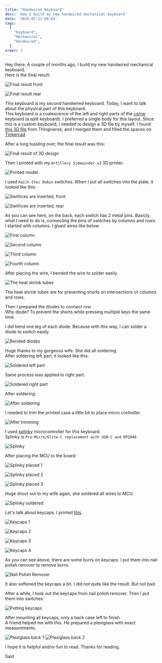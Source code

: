 ```yaml
---
title: "Handwired Keyboard"
desc: 'How I build my new handwired mechanical keyboard'
date: '2024-02-13 00:03'
tags:
  [
    "Keyboard",
    "Mechanical",
    "Handwired",
  ]
order: 2
---
```



Hey there. 
A couple of months ago, I build my new handwired mechanical keyboard.  
Here is the final result:

![Final result front](/assets/handwired-keyboard/f1.jpg)

![Final result rear](/assets/handwired-keyboard/f2.jpg)

This keyboard is my second handwired keyboard. Today, I want to talk about the physical part of this keyboard.  
This keyboard is a coalescence of the left and right parts of the [corne](https://github.com/foostan/crkbd) keyboard (a split keyboard). I preferred a single body for this layout. Since this is a custom keyboard, I needed to design a 3D file by myself. I found [this 3D file](https://www.thingiverse.com/thing:4911460) from Thingiverse, and I merged them and filled the spaces on [Tinkercad](https://www.tinkercad.com/).  

After a long tussling over, the final result was this:  

![Final result of 3D design](/assets/handwired-keyboard/1.jpg)

Then I printed with my `Artillery Sidewinder-x2` 3D printer.

![Printed model](/assets/handwired-keyboard/2.jpg)

I used `Kailh Choc Robin` switches. When I put all switches into the plate, it looked like this: 

![Swithces are inserted, front](/assets/handwired-keyboard/3.jpg)

![Swithces are inserted, rear](/assets/handwired-keyboard/4.jpg)

As you can see here, on the back, each switch has 2 metal pins. Basicly, what I need to do is, connecting the pins of switches by columns and rows.  
I started with columns. I glued wires like below:

![First column](/assets/handwired-keyboard/5.jpg)

![Second column](/assets/handwired-keyboard/6.jpg)

![Third column](/assets/handwired-keyboard/7.jpg)

![Fourth column](/assets/handwired-keyboard/8.jpg)

After placing the wire, I bended the wire to solder easily.  

![The heat shrink tubes](/assets/handwired-keyboard/9.jpg)

The heat shrink tubes are for preventing shorts on intersections of columns and rows.

Then I prepared the diodes to connect row.  
Why diode? To prevent the shorts while pressing multiple keys the same time.  

I did bend one leg of each diode. Because with this way, I can solder a diode to switch easily.

![Bended diodes](/assets/handwired-keyboard/10.jpg)

Huge thanks to my gorgeous wife. She did all soldering.  
After soldering left part, it looked like this: 

![Soldered left part](/assets/handwired-keyboard/11.jpg)

Same process was applied to right part.  

![Soldered right part](/assets/handwired-keyboard/12.jpg)

After soldering:  

![After soldering](/assets/handwired-keyboard/13.jpg)

I needed to trim the printed case a little bit to place micro controller.

![After trimming](/assets/handwired-keyboard/14.jpg)

I used [splinky](https://github.com/plut0nium/0xB2) microcontroller for this keyboard.  
Splinky is `Pro-Micro/Elite-C replacement with USB-C and RP2040`

![Splinky](/assets/handwired-keyboard/15.jpg)

After placing the MCU to the board: 


![Splinky placed 1](/assets/handwired-keyboard/16.jpg)

![Splinky placed 2](/assets/handwired-keyboard/17.jpg)

![Splinky placed 3](/assets/handwired-keyboard/18.jpg)

Huge shout out to my wife again, she soldered all wires to MCU. 

![Splinky soldered](/assets/handwired-keyboard/19.jpg)

Let's talk about keycaps. I printed [this](https://www.printables.com/model/640140-mbk-choc-low-profile-keycaps).  

![Keycaps 1](/assets/handwired-keyboard/20.jpg)

![Keycaps 2](/assets/handwired-keyboard/21.jpg)

![Keycaps 3](/assets/handwired-keyboard/22.jpg)

![Keycaps 4](/assets/handwired-keyboard/23.jpg)

As you can see above, there are some burrs on keycaps. I put them into nail polish remover to remove burrs.

![Nail Polish Remover](/assets/handwired-keyboard/24.jpg)

It also softened the keycaps a bit. I did not quite like the result. But not bad.

After a while, I took out the keycaps from nail polish remover. Then I put them into switches.

![Putting keycaps](/assets/handwired-keyboard/25.jpg)

After mounting all keycaps, only a back case left to finish.  
A friend helped me with this. He prepared a plexiglass with exact measurements. 

![Plexiglass back 1](/assets/handwired-keyboard/26.jpg)
![Plexiglass back 2](/assets/handwired-keyboard/27.jpg)

I hope it is helpful and/or fun to read. Thanks for reading. 

Said